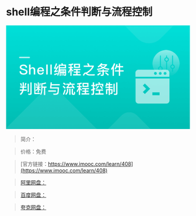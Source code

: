 # shell编程之条件判断与流程控制

![img](../../assets/5fe442e60001fb3705400304.jpg)

> 简介：

> 价格：免费

> [官方链接：https://www.imooc.com/learn/408](https://www.imooc.com/learn/408)

> [阿里网盘：]()

> [百度网盘：]()

> [夸克网盘：]()
